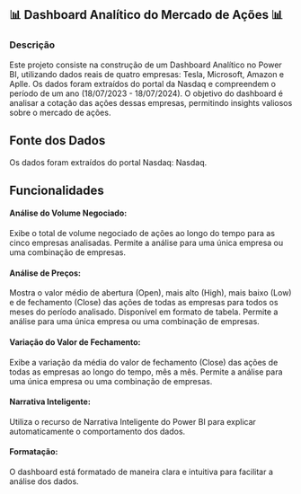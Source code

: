 ## 📊 Dashboard Analítico do Mercado de Ações 📊

### Descrição
Este projeto consiste na construção de um Dashboard Analítico no Power BI, utilizando dados reais de quatro empresas: Tesla, Microsoft, Amazon e Aplle. Os dados foram extraídos do portal da Nasdaq e compreendem o período de um ano (18/07/2023 - 18/07/2024). O objetivo do dashboard é analisar a cotação das ações dessas empresas, permitindo insights valiosos sobre o mercado de ações.

## Fonte dos Dados
Os dados foram extraídos do portal Nasdaq: Nasdaq.

## Funcionalidades

#### Análise do Volume Negociado:
Exibe o total de volume negociado de ações ao longo do tempo para as cinco empresas analisadas.
Permite a análise para uma única empresa ou uma combinação de empresas.

####  Análise de Preços:
Mostra o valor médio de abertura (Open), mais alto (High), mais baixo (Low) e de fechamento (Close) das ações de todas as empresas para todos os meses do período analisado.
Disponível em formato de tabela.
Permite a análise para uma única empresa ou uma combinação de empresas.

#### Variação do Valor de Fechamento:
Exibe a variação da média do valor de fechamento (Close) das ações de todas as empresas ao longo do tempo, mês a mês.
Permite a análise para uma única empresa ou uma combinação de empresas.

#### Narrativa Inteligente:
Utiliza o recurso de Narrativa Inteligente do Power BI para explicar automaticamente o comportamento dos dados.

#### Formatação:
O dashboard está formatado de maneira clara e intuitiva para facilitar a análise dos dados.
